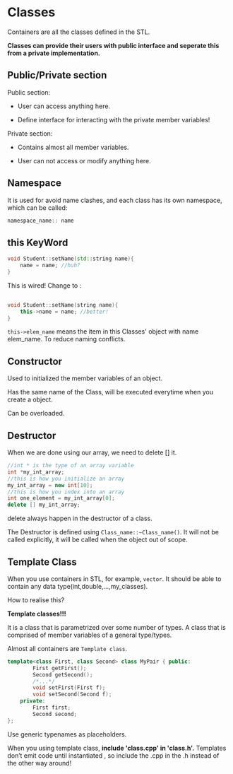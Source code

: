 # Classes

Containers are all the classes defined in the STL.

**Classes can provide their users with public interface and seperate this from a private implementation.**

## Public/Private section

Public section:

* User can access anything here.

* Define interface for interacting with the private member variables!

Private section:

* Contains almost all member variables.

* User can not access or modify anything here.

## Namespace

It is used for avoid name clashes, and each class has its own namespace, which can be called:

```cpp
namespace_name:: name
```

## this KeyWord

```cpp
void Student::setName(std::string name){
	name = name; //huh? 
}
```
This is wired! Change to :

```cpp
 
void Student::setName(string name){ 
	this->name = name; //better!
}
```

`this->elem_name` means the item in this Classes' object with name elem_name. To reduce naming conflicts.

## Constructor

Used to initialized the member variables of an object.

Has the same name of the Class, will be executed everytime when you create a object. 

Can be overloaded.

## Destructor

When we are done using our array, we need to delete [] it.

```cpp
//int * is the type of an array variable 
int *my_int_array;
//this is how you initialize an array
my_int_array = new int[10];
//this is how you index into an array 
int one_element = my_int_array[0]; 
delete [] my_int_array;
```
delete always happen in the destructor of a class. 

The Destructor is defined using `Class_name::~Class_name()`. It will not be called explicitly, it will be called when the object out of scope.

## Template Class

When you use containers in STL, for example, `vector`. It should be able to contain any data type(int,double,...,my_classes). 

How to realise this?

**Template classes!!!**

It is a class that is parametrized over some number of types. A class that is comprised of member variables of a general type/types.

Almost all containers are `Template class`.

```cpp
template<class First, class Second> class MyPair { public:
		First getFirst(); 
		Second getSecond();
		/*...*/
		void setFirst(First f);
		void setSecond(Second f);
	private:
		First first;
		Second second;
};
```
Use generic typenames as placeholders.

When you using template class, **include 'class.cpp' in 'class.h'.** Templates don’t emit code until instantiated
, so include the .cpp in the .h instead of the other way around!